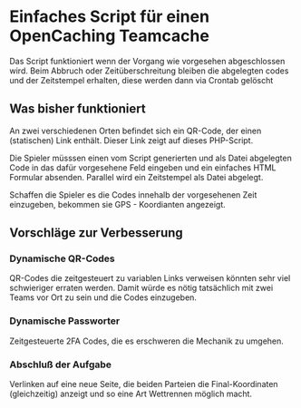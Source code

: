 # Einfaches Script für einen OpenCaching Teamcache
Das Script funktioniert wenn der Vorgang wie vorgesehen abgeschlossen wird. Beim Abbruch oder Zeitüberschreitung bleiben die abgelegten codes und der Zeitstempel erhalten, diese werden dann via Crontab gelöscht

## Was bisher funktioniert
An zwei verschiedenen Orten befindet sich ein QR-Code, der einen (statischen) Link enthält. Dieser Link zeigt auf dieses PHP-Script. 

Die Spieler müsssen einen vom Script generierten und als Datei abgelegten Code in das dafür vorgesehene Feld eingeben und ein einfaches HTML Formular absenden. Parallel wird ein Zeitstempel als Datei abgelegt.

Schaffen die Spieler es die Codes innehalb der vorgesehenen Zeit einzugeben, bekommen sie GPS - Koordianten angezeigt.


## Vorschläge zur Verbesserung
### Dynamische QR-Codes 
QR-Codes die zeitgesteuert zu variablen Links verweisen könnten sehr viel schwieriger erraten werden. Damit würde es nötig tatsächlich mit zwei Teams vor Ort zu sein und die Codes einzugeben.

### Dynamische Passworter
Zeitgesteuerte 2FA Codes, die es erschweren die Mechanik zu umgehen.

### Abschluß der Aufgabe
Verlinken auf eine neue Seite, die beiden Parteien die Final-Koordinaten (gleichzeitig) anzeigt und so eine Art Wettrennen möglich macht.
